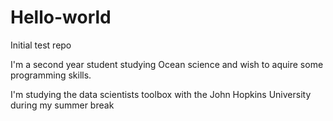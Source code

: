 # Hello-world
Initial test repo

I'm a second year student studying Ocean science and wish to aquire some programming skills.


I'm studying the data scientists toolbox with the John Hopkins University during my summer break

